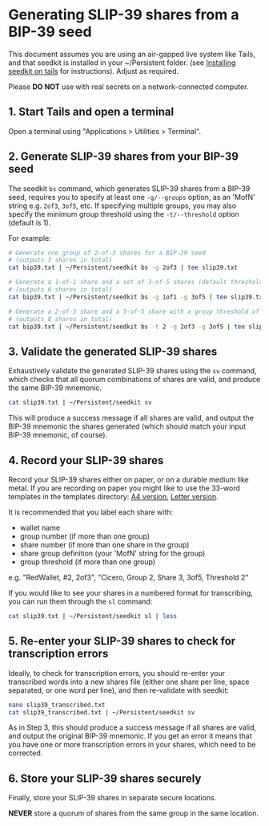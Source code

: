 
Generating SLIP-39 shares from a BIP-39 seed
============================================

This document assumes you are using an air-gapped live system like
Tails, and that seedkit is installed in your ~/Persistent folder.
(see [Installing seedkit on tails](https://github.com/gavincarr/seedkit/blob/main/recipes/installing_seedkit_on_tails.md)
for instructions). Adjust as required.

Please **DO NOT** use with real secrets on a network-connected computer.


## 1. Start Tails and open a terminal

Open a terminal using "Applications > Utilities > Terminal".


## 2. Generate SLIP-39 shares from your BIP-39 seed

The seedkit `bs` command, which generates SLIP-39 shares from a
BIP-39 seed, requires you to specify at least one `-g/--groups` option,
as an 'MofN' string e.g. `2of3`, `3of5`, etc. If specifying multiple
groups, you may also specify the minimum group threshold using the
`-t/--threshold` option (default is 1).

For example:

```bash
# Generate one group of 2-of-3 shares for a BIP-39 seed
# (outputs 3 shares in total)
cat bip39.txt | ~/Persistent/seedkit bs -g 2of3 | tee slip39.txt

# Generate a 1-of-1 share and a set of 3-of-5 shares (default threshold == 1)
# (outputs 6 shares in total)
cat bip39.txt | ~/Persistent/seedkit bs -g 1of1 -g 3of5 | tee slip39.txt

# Generate a 2-of-3 share and a 3-of-5 share with a group threshold of 2
# (outputs 8 shares in total)
cat bip39.txt | ~/Persistent/seedkit bs -t 2 -g 2of3 -g 3of5 | tee slip39.txt
```


## 3. Validate the generated SLIP-39 shares

Exhaustively validate the generated SLIP-39 shares using the `sv` command,
which checks that all quorum combinations of shares are valid, and produce
the same BIP-39 mnemonic.

```bash
cat slip39.txt | ~/Persistent/seedkit sv
```

This will produce a success message if all shares are valid, and output the
BIP-39 mnemonic the shares generated (which should match your input BIP-39
mnemonic, of course).


## 4. Record your SLIP-39 shares

Record your SLIP-39 shares either on paper, or on a durable medium like
metal. If you are recording on paper you might like to use the 33-word
templates in the templates directory:
[A4 version](https://github.com/gavincarr/seedkit/blob/main/templates/slip39_33x4_a4.pdf), 
[Letter version](https://github.com/gavincarr/seedkit/blob/main/templates/slip39_33x4_letter.pdf).

It is recommended that you label each share with:

- wallet name
- group number (if more than one group)
- share number (if more than one share in the group)
- share group definition (your 'MofN' string for the group)
- group threshold (if more than one group)

e.g. "RedWallet, #2, 2of3", "Cicero, Group 2, Share 3, 3of5, Threshold 2"

If you would like to see your shares in a numbered format for transcribing,
you can run them through the `sl` command:

```bash
cat slip39.txt | ~/Persistent/seedkit sl | less
```


## 5. Re-enter your SLIP-39 shares to check for transcription errors

Ideally, to check for transcription errors, you should re-enter
your transcribed words into a new shares file (either one share per
line, space separated, or one word per line), and then re-validate
with seedkit:

```bash
nano slip39_transcribed.txt
cat slip39_transcribed.txt | ~/Persistent/seedkit sv
```

As in Step 3, this should produce a success message if all shares are valid,
and output the original BIP-39 mnemonic. If you get an error it means that
you have one or more transcription errors in your shares, which need to be
corrected.


## 6. Store your SLIP-39 shares securely

Finally, store your SLIP-39 shares in separate secure locations.

**NEVER** store a quorum of shares from the same group in the same location.
